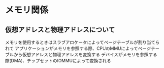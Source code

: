 # メモリ関係

## 仮想アドレスと物理アドレスについて

メモリを使用するときはスラブアロケータによってページテーブルが割り当てられて
アプリケーションがメモリを参照する際、CPUのMMUによってページテーブルから仮想アドレスと物理アドレスを変換する
デバイスがメモリを参照する際(DMA)、チップセットのIOMMUによって変換される
